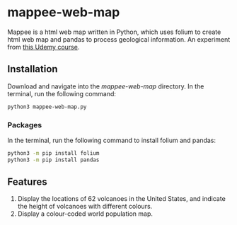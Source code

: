 # mappee-web-map
Mappee is a html web map written in Python, which uses folium to create html web map and pandas to process geological information. An experiment from [this Udemy course](https://www.udemy.com/course/the-python-mega-course/).

## Installation
Download and navigate into the *mappee-web-map* directory.
In the terminal, run the following command:
```bash
python3 mappee-web-map.py
```
### Packages
In the terminal, run the following command to install folium and pandas:
```bash
python3 -m pip install folium
python3 -m pip install pandas
```

## Features
1. Display the locations of 62 volcanoes in the United States, and indicate the height of volcanoes with different colours.
2. Display a colour-coded world population map.
